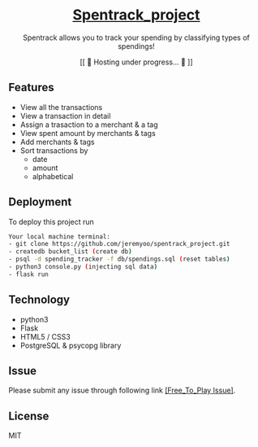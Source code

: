 <div align="center">
    <a href="https://jeremyoo.github.io/free_to_play_games/">
        <h1>Spentrack_project</h1>
    </a>

Spentrack allows you to track your spending by classifying types of spendings!

[[ 🚧 Hosting under progress... 🚧 ]]


<!-- <img src = "./src/static/example_1.gif" width ="450" /> <img src = "./src/static/example_2.gif" width ="450" /> -->

</div>


## Features
- View all the transactions
- View a transaction in detail
- Assign a trasaction to a merchant & a tag
- View spent amount by merchants & tags
- Add merchants & tags 
- Sort transactions by
    - date
    - amount
    - alphabetical
        
## Deployment

To deploy this project run

```bash
Your local machine terminal:
- git clone https://github.com/jeremyoo/spentrack_project.git
- createdb bucket_list (create db)
- psql -d spending_tracker -f db/spendings.sql (reset tables)
- python3 console.py (injecting sql data)
- flask run
```

## Technology
- python3
- Flask
- HTML5 / CSS3
- PostgreSQL & psycopg library

## Issue
Please submit any issue through following link [[Free_To_Play Issue]](https://github.com/jeremyoo/free_to_play_games/issues).

## License
MIT

